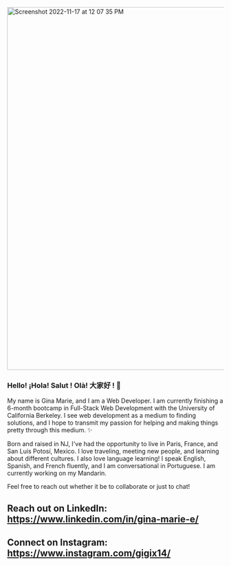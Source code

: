 <!--
**ginamarie14/ginamarie14** is a ✨ _special_ ✨ repository because its `README.md` (this file) appears on your GitHub profile.

Here are some ideas to get you started:

- 🔭 I’m currently working on ...
- 🌱 I’m currently learning ...
- 👯 I’m looking to collaborate on ...
- 🤔 I’m looking for help with ...
- 💬 Ask me about ...
- 📫 How to reach me: ...
- 😄 Pronouns: ...
- ⚡ Fun fact: ...
-->

<img width="842" alt="Screenshot 2022-11-17 at 12 07 35 PM" src="https://user-images.githubusercontent.com/44861723/202524018-9d5b8a1c-5902-41f5-8ebe-3abfd2d6153a.png">

### Hello! ¡Hola! Salut ! Olà! 大家好 ! 🤗

My name is Gina Marie, and I am a Web Developer. I am currently finishing a 6-month bootcamp in Full-Stack Web Development with the University of California Berkeley. I see web development as a medium to finding solutions, and I hope to transmit my passion for helping and making things pretty through this medium. ✨

Born and raised in NJ, I've had the opportunity to live in Paris, France, and San Luis Potosí, Mexico. I love traveling, meeting new people, and learning about different cultures. I also love language learning! I speak English, Spanish, and French fluently, and I am conversational in Portuguese. I am currently working on my Mandarin.

Feel free to reach out whether it be to collaborate or just to chat! 

## Reach out on LinkedIn: https://www.linkedin.com/in/gina-marie-e/ 
## Connect on Instagram: https://www.instagram.com/gigix14/

